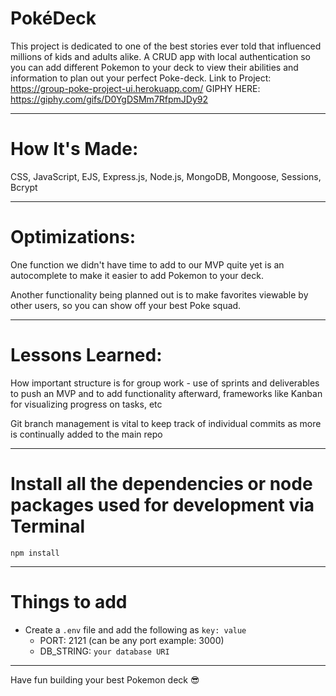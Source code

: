 # PokéDeck 

This project is dedicated to one of the best stories ever told that influenced millions of kids and adults alike. A CRUD app with local authentication so you can add different Pokemon to your deck to view their abilities and information to plan out your perfect Poke-deck.
Link to Project: https://group-poke-project-ui.herokuapp.com/
GIPHY HERE: https://giphy.com/gifs/D0YgDSMm7RfpmJDy92

---

# How It's Made:

CSS, JavaScript, EJS, Express.js, Node.js, MongoDB, Mongoose, Sessions, Bcrypt

---

# Optimizations:

One function we didn't have time to add to our MVP quite yet is an autocomplete to make it easier to add Pokemon to your deck.

Another functionality being planned out is to make favorites viewable by other users, so you can show off your best Poke squad.


---

# Lessons Learned: 

How important structure is for group work - use of sprints and deliverables to push an MVP and to add functionality afterward, frameworks like Kanban for visualizing progress on tasks, etc

Git branch management is vital to keep track of individual commits as more is continually added to the main repo

---

# Install all the dependencies or node packages used for development via Terminal

`npm install` 

---

# Things to add

- Create a `.env` file and add the following as `key: value` 
  - PORT: 2121 (can be any port example: 3000) 
  - DB_STRING: `your database URI` 
 ---
 
 Have fun building your best Pokemon deck 😎


